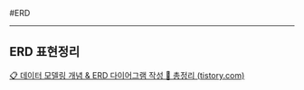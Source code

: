 #ERD


----

## ERD 표현정리
[📋 데이터 모델링 개념 & ERD 다이어그램 작성 💯 총정리 (tistory.com)](https://inpa.tistory.com/entry/DB-%F0%9F%93%9A-%EB%8D%B0%EC%9D%B4%ED%84%B0-%EB%AA%A8%EB%8D%B8%EB%A7%81-1N-%EA%B4%80%EA%B3%84-%F0%9F%93%88-ERD-%EB%8B%A4%EC%9D%B4%EC%96%B4%EA%B7%B8%EB%9E%A8#%EB%8D%B0%EC%9D%B4%ED%84%B0_%EB%AA%A8%EB%8D%B8%EB%A7%81_%EC%88%9C%EC%84%9C_%EC%A0%88%EC%B0%A8)
